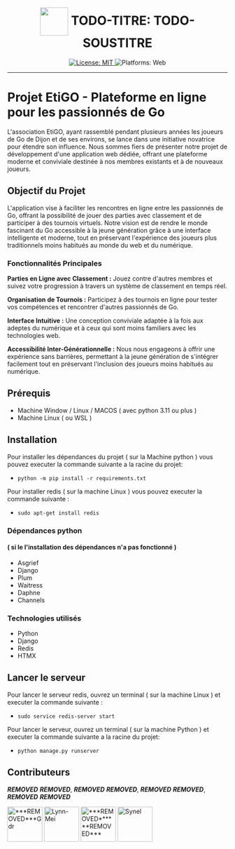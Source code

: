 <h1 align="center"><img src="./todo-image" width="64" align="center" /> TODO-TITRE: TODO-SOUSTITRE</h1>
<p align="center">
  <a href="https://github.com/dept-info-iut-dijon/BUT3-S5-TeamErable-TMP/blob/master/LICENSE">
    <img alt="License: MIT" src="https://img.shields.io/badge/License-MIT-green" target="_blank" />
  </a>
  <img alt="Platforms: Web" src="https://img.shields.io/badge/Platforms-TODO-yellow" />
</p>

----------------------------------------------------------------------


# Projet EtiGO - Plateforme en ligne pour les passionnés de Go

L'association EtiGO, ayant rassemblé pendant plusieurs années les joueurs de Go de Dijon et de ses environs, se lance dans une initiative novatrice pour étendre son influence. Nous sommes fiers de présenter notre projet de développement d'une application web dédiée, offrant une plateforme moderne et conviviale destinée à nos membres existants et à de nouveaux joueurs.

## Objectif du Projet

L'application vise à faciliter les rencontres en ligne entre les passionnés de Go, offrant la possibilité de jouer des parties avec classement et de participer à des tournois virtuels. Notre vision est de rendre le monde fascinant du Go accessible à la jeune génération grâce à une interface intelligente et moderne, tout en préservant l'expérience des joueurs plus traditionnels moins habitués au monde du web et du numérique.

### Fonctionnalités Principales

**Parties en Ligne avec Classement :** Jouez contre d'autres membres et suivez votre progression à travers un système de classement en temps réel.

**Organisation de Tournois :** Participez à des tournois en ligne pour tester vos compétences et rencontrer d'autres passionnés de Go.

**Interface Intuitive :** Une conception conviviale adaptée à la fois aux adeptes du numérique et à ceux qui sont moins familiers avec les technologies web.

**Accessibilité Inter-Générationnelle :** Nous nous engageons à offrir une expérience sans barrières, permettant à la jeune génération de s'intégrer facilement tout en préservant l'inclusion des joueurs moins habitués au numérique.


## Prérequis
- Machine Window / Linux / MACOS ( avec python 3.11 ou plus )
- Machine Linux ( ou WSL )

## Installation

Pour installer les dépendances du projet ( sur la Machine python ) vous pouvez executer la commande suivante a la racine du projet: 
- ```python -m pip install -r requirements.txt```

Pour installer redis ( sur la machine Linux ) vous pouvez executer la commande suivante : 
- ```sudo apt-get install redis```

### Dépendances python 
#### ( si le l'installation des dépendances n'a pas fonctionné )

- Asgrief
- Django
- Plum
- Waitress
- Daphne
- Channels

### Technologies utilisés

- Python
- Django  
- Redis
- HTMX


## Lancer le serveur

Pour lancer le serveur redis, ouvrez un terminal ( sur la machine Linux ) et executer la commande suivante : 
- ```sudo service redis-server start```

Pour lancer le serveur, ouvrez un terminal ( sur la machine Python ) et executer la commande suivante a la racine du projet: 
- ```python manage.py runserver```

## Contributeurs

***REMOVED*** ***REMOVED***, ***REMOVED*** ***REMOVED***, ***REMOVED*** ***REMOVED***, ***REMOVED*** ***REMOVED***

[//]: contributor-faces

<a href="https://github.com/***REMOVED***Gdr"><img src="https://avatars.githubusercontent.com/u/104968811?v=4" title="***REMOVED***Gdr" width="80" height="80"></a>   <a href="https://github.com/Lynn-Mei"><img src="https://avatars.githubusercontent.com/u/114869669?v=4" title="Lynn-Mei" width="80" height="80"></a>   <a href="https://github.com/***REMOVED******REMOVED***"><img src="https://avatars.githubusercontent.com/u/104895273?v=4" title="***REMOVED******REMOVED***" width="80" height="80"></a>   <a href="https://github.com/Synell"><img src="https://avatars.githubusercontent.com/u/70210528?v=4" title="Synel" width="80" height="80"></a>

[//]: contributor-faces
